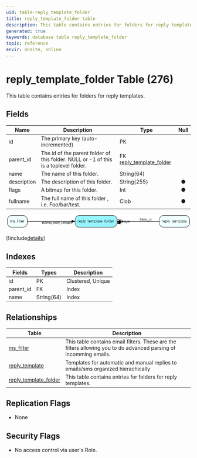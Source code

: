 ```yaml
---
uid: table-reply_template_folder
title: reply_template_folder table
description: This table contains entries for folders for reply templates.
generated: true
keywords: database table reply_template_folder
topic: reference
envir: onsite, online
---
```


# reply\_template\_folder Table (276)

This table contains entries for folders for reply templates.

## Fields

| Name | Description | Type | Null |
|------|-------------|------|:----:|
|id|The primary key (auto-incremented)|PK| |
|parent\_id|The id of the parent folder of this folder. NULL or -1 of this is a toplevel folder.|FK [reply_template_folder](reply-template-folder.md)| |
|name|The name of this folder.|String(64)| |
|description|The description of this folder.|String(255)|&#x25CF;|
|flags|A bitmap for this folder.|Int|&#x25CF;|
|fullname|The full name of this folder , i.e. Foo/bar/test.|Clob|&#x25CF;|


![reply_template_folder table relationship diagram](./media/reply_template_folder.png)

[!include[details](./includes/reply-template-folder.md)]

## Indexes

| Fields | Types | Description |
|--------|-------|-------------|
|id |PK |Clustered, Unique |
|parent\_id |FK |Index |
|name |String(64) |Index |

## Relationships

| Table|  Description |
|------|-------------|
|[ms\_filter](ms-filter.md)  |This table contains email filters. These are the filters allowing you to do advanced parsing of incomming emails. |
|[reply\_template](reply-template.md)  |Templates for automatic and manual replies to emails/sms organized hierachically |
|[reply\_template\_folder](reply-template-folder.md)  |This table contains entries for folders for reply templates. |


## Replication Flags

* None

## Security Flags

* No access control via user's Role.

